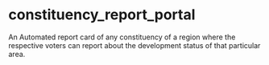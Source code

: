 # constituency_report_portal
An Automated report card of any constituency of a region where the respective voters can report about the development status of that particular area.
